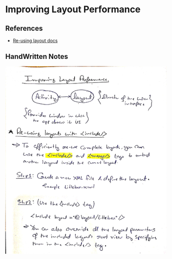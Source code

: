 # Improving Layout Performance

## References
* [Re-using layout docs](https://developer.android.com/training/improving-layouts/reusing-layouts)

## HandWritten Notes
<p align="center">
<img src="./1.jpg" alt="Page 1" width="800"/>
<p\>
